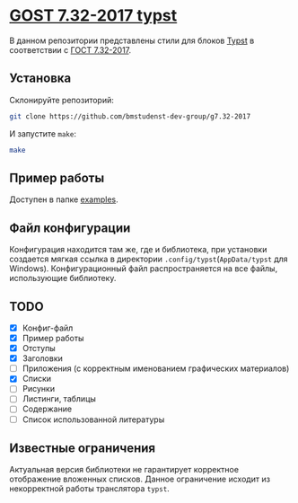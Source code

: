 # [GOST 7.32-2017 typst](https://github.com/pluttan/g7.32-2017)

В данном репозитории представлены стили для блоков [Typst](https://typst.app) в соответствии с [ГОСТ 7.32-2017](https://github.com/bmstudenst-dev-group/typst-g7.32-2017/blob/main/g7.32_2017.pdf).

## Установка

Склонируйте репозиторий:

```bash
git clone https://github.com/bmstudenst-dev-group/g7.32-2017
```

И запустите `make`:

```bash
make
```

## Пример работы

Доступен в папке [examples](https://github.com/bmstudenst-dev-group/g7.32-2017/tree/main/examples).

## Файл конфигурации

Конфигурация находится там же, где и библиотека, при установки создается мягкая ссылка в директории `.config/typst`(`AppData/typst` для Windows). Конфигурационный файл распространяется на все файлы, использующие библиотеку. 


## TODO

- [x] Конфиг-файл
- [X] Пример работы
- [X] Отступы
- [X] Заголовки
- [ ] Приложения (с корректным именованием графических материалов)
- [X] Списки
- [ ] Рисунки
- [ ] Листинги, таблицы
- [ ] Содержание
- [ ] Список использованной литературы

## Известные ограничения

Актуальная версия библиотеки не гарантирует корректное отображение вложенных списков. Данное ограничение исходит из некорректной работы транслятора `typst`.
